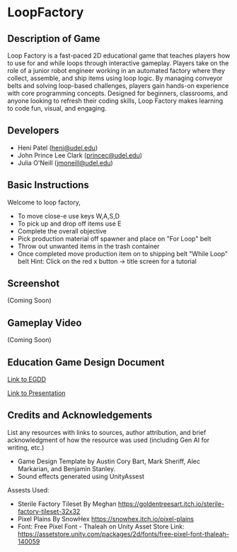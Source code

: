 # LoopFactory
## Description of Game
Loop Factory is a fast-paced 2D educational game that teaches players how to use for and while loops through interactive gameplay. Players take on the role of a junior robot engineer working in an automated factory where they collect, assemble, and ship items using loop logic. By managing conveyor belts and solving loop-based challenges, players gain hands-on experience with core programming concepts. Designed for beginners, classrooms, and anyone looking to refresh their coding skills, Loop Factory makes learning to code fun, visual, and engaging.

## Developers
- Heni Patel (heni@udel.edu)
- John Prince Lee Clark (princec@udel.edu)
- Julia O'Neill (jmoneill@udel.edu)

## Basic Instructions
Welcome to loop factory,
- To move close-e use keys W,A,S,D
- To pick up and drop off items use E
- Complete the overall objective
- Pick production material off spawner and place on "For Loop" belt
- Throw out unwanted items in the trash container
- Once completed move production item on to shipping belt "While Loop" belt
Hint: Click on the red x button -> title screen for a tutorial 

## Screenshot
(Coming Soon)

## Gameplay Video
(Coming Soon)

## Education Game Design Document
[Link to EGDD](https://github.com/jmoneill15/LoopFactory/blob/main/docs/egdd.md)

[Link to Presentation](https://docs.google.com/presentation/d/13_ZpsK1MqemisgABrhUsXMVxl9Oe1ZfQofj8KyWqeS4/edit?usp=sharing)

## Credits and Acknowledgements
List any resources with links to sources, author attribution, and brief acknowledgment of how the resource was used (including Gen AI for writing, etc.)
- Game Design Template by Austin Cory Bart, Mark Sheriff, Alec Markarian, and Benjamin Stanley.
- Sound effects generated using UnityAssest

Assests Used:
- Sterile Factory Tileset By Meghan https://goldentreesart.itch.io/sterile-factory-tileset-32x32
- Pixel Plains By SnowHex https://snowhex.itch.io/pixel-plains
- Font: Free Pixel Font - Thaleah on Unity Asset Store Link: https://assetstore.unity.com/packages/2d/fonts/free-pixel-font-thaleah-140059
